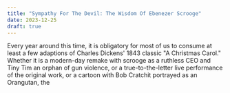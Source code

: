 ```yaml
---
title: "Sympathy For The Devil: The Wisdom Of Ebenezer Scrooge"
date: 2023-12-25
draft: true
---
```

Every year around this time, it is obligatory for most of us to consume at least a few adaptions of Charles Dickens' 1843 classic "A Christmas Carol." Whether it is a modern-day remake with scrooge as a ruthless CEO and Tiny Tim an orphan of gun violence, or a true-to-the-letter live performance of the original work, or a cartoon with Bob Cratchit portrayed as an Orangutan, the  
<!--stackedit_data:
eyJoaXN0b3J5IjpbNjg5MzY2ODk5XX0=
-->